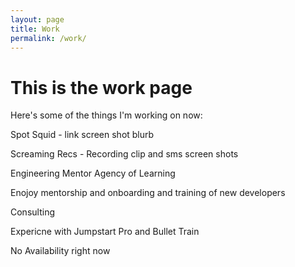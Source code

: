 ```yaml
---
layout: page
title: Work
permalink: /work/
---
```


# This is the work page

Here's some of the things I'm working on now:

Spot Squid - link screen shot blurb

Screaming Recs - Recording clip and sms screen shots

Engineering Mentor Agency of Learning

Enojoy mentorship and onboarding and training of new developers

Consulting

Expericne with Jumpstart Pro and Bullet Train




No Availability right now
